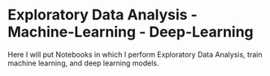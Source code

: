 # Exploratory Data Analysis - Machine-Learning - Deep-Learning

Here I will put Notebooks in which I perform Exploratory Data Analysis, train machine learning, and deep learning models.
